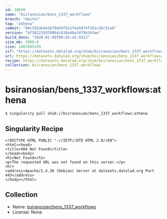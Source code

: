 ```yaml
---
id: 10649
name: "bsiranosian/bens_1337_workflows"
branch: "master"
tag: "athena"
commit: "04c292ab4d1bf0eb9f3e1fea5874f161c26c51a8"
version: "bf38223597896dc610a4be3479b343ee"
build_date: "2020-01-09T00:03:43.931Z"
size_mb: 3999.0
size: 1807495199
sif: "https://datasets.datalad.org/shub/bsiranosian/bens_1337_workflows/athena/2020-01-09-04c292ab-bf382235/bf38223597896dc610a4be3479b343ee.sif"
url: https://datasets.datalad.org/shub/bsiranosian/bens_1337_workflows/athena/2020-01-09-04c292ab-bf382235/
recipe: https://datasets.datalad.org/shub/bsiranosian/bens_1337_workflows/athena/2020-01-09-04c292ab-bf382235/Singularity
collection: bsiranosian/bens_1337_workflows
---
```


# bsiranosian/bens_1337_workflows:athena

```bash
$ singularity pull shub://bsiranosian/bens_1337_workflows:athena
```

## Singularity Recipe

```singularity
<!DOCTYPE HTML PUBLIC "-//IETF//DTD HTML 2.0//EN">
<html><head>
<title>404 Not Found</title>
</head><body>
<h1>Not Found</h1>
<p>The requested URL was not found on this server.</p>
<hr>
<address>Apache/2.4.38 (Debian) Server at datasets.datalad.org Port 443</address>
</body></html>
```

## Collection

 - Name: [bsiranosian/bens_1337_workflows](https://github.com/bsiranosian/bens_1337_workflows)
 - License: None

